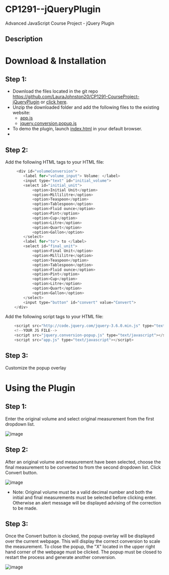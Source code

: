 # CP1291--jQueryPlugin
Advanced JavaScript Course Project - jQuery Plugin

## Description
# Download & Installation
## Step 1:
* Download the files located in the git repo https://github.com/LauraJohnston20/CP1291-CourseProject-jQueryPlugin or [click here](https://github.com/LauraJohnston20/CP1291-CourseProject-JQueryPlugin/archive/refs/heads/main.zip).
* Unzip the downloaded folder and add the following files to the existing website: 
  * [app.js](https://github.com/LauraJohnston20/CP1291-CourseProject-JQueryPlugin/blob/main/app.js)
  * [jquery.conversion.popup.js](https://github.com/LauraJohnston20/CP1291-CourseProject-JQueryPlugin/blob/main/jquery.conversion-popup.js)
* To demo the plugin, launch [index.html](https://github.com/LauraJohnston20/CP1291-CourseProject-JQueryPlugin/blob/main/index.html) in your default browser.
* 
## Step 2:
Add the following HTML tags to your HTML file:
```javascript
     <div id="volumeConversion">
        <label for="volume_input"> Volume: </label>
        <input type="text" id="initial_volume">
        <select id="initial_unit">
            <option>Initial Unit</option>
            <option>Millilitre</option>
            <option>Teaspoon</option>
            <option>Tablespoon</option>
            <option>Fluid ounce</option>
            <option>Pint</option>
            <option>Cup</option>
            <option>Litre</option>
            <option>Quart</option>
            <option>Gallon</option>
        </select>
        <label for="to"> to </label>
        <select id="final_unit">
            <option>Final Unit</option>
            <option>Millilitre</option>
            <option>Teaspoon</option>
            <option>Tablespoon</option>
            <option>Fluid ounce</option>
            <option>Pint</option>
            <option>Cup</option>
            <option>Litre</option>
            <option>Quart</option>
            <option>Gallon</option>
        </select>
        <input type="button" id="convert" value="Convert">
    </div>
```
Add the following script tags to your HTML file:
```javascript
    <script src="http://code.jquery.com/jquery-3.6.0.min.js" type="text/javascript"></script> 
    <!--YOUR JS FILE-->
    <script src="jquery.conversion-popup.js" type="text/javascript"></script>
    <script src="app.js" type="text/javascript"></script>
```
## Step 3:
Customize the popup overlay

# Using the Plugin
## Step 1:
Enter the original volume and select original measurement from the first dropdown list.

![image](https://user-images.githubusercontent.com/95102375/162336423-dd15a9e6-5275-412f-b249-1fbfdef52f1c.png)

## Step 2:
After an original volume and measurement have been selected, choose the final measurement to be converted to from the second dropdown list. Click Convert button.

![image](https://user-images.githubusercontent.com/95102375/162336453-be6f378a-0e32-4a5c-a0d3-fe612d7dedb2.png)

* Note: Original volume must be a valid decimal number and both the initial and final measurements must be selected before 
clicking enter. Otherwise an alert message will be displayed advising of the correction to be made.
## Step 3: 
Once the Convert button is clocked, the popup overlay will be displayed over the current webpage. This will display the correct conversion to scale the measurement. To close the popup, the "X" located in the upper right hand corner of the webpage must be clicked. The popup must be closed to restart the process and generate another conversion.

![image](https://user-images.githubusercontent.com/95102375/162336595-454490a9-3d52-4617-b8fa-1ec7255c059d.png)

